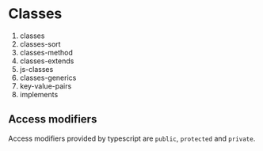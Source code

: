 # Classes

1. classes
2. classes-sort
3. classes-method
4. classes-extends
5. js-classes
6. classes-generics
7. key-value-pairs
8. implements

## Access modifiers

Access modifiers provided by typescript are `public`, `protected` and `private`.
